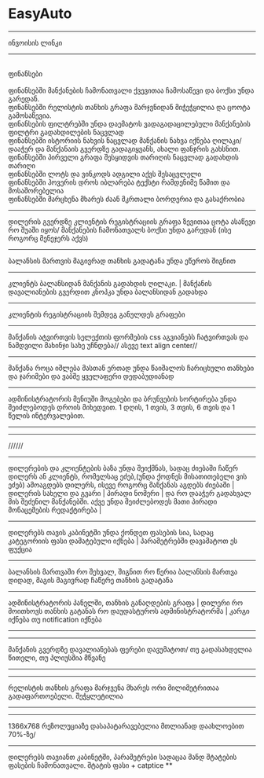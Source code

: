 # EasyAuto
****
ინვოისის ლინკი

****
<br> ფინანსები <br>
<br> ფინანსებში მანქანების ჩამონათვალი ქვევითაა ჩამოსაწევი და ბოქსი უნდა გარედან.
<br> ფინანსებში რელისტის თანხის გრაფა მარჯვნიდან მიჭეჭყილია და ცოოტა გამოსაწევია.
<br> ფინანსების ფილტრებში უნდა დაემატოს ვადაგადაცილებული მანქანების ფილტრი გადახდილების ნაცვლად
<br> ფინანსებში ისტორიის ნახვის ნაცვლად მანქანის ნახვა იქნება ღილაკი/ დააჭერ და მანქანაის გვერდზე გადაგიყვანს, ახალი ფანჯრის გახსნით.
<br> ფინანსებში პირველი გრაფა შესყიდვის თარიღის ნაცვლად გადახდის თარიღი
<br> ფინანსებში ლოტს და ვინკოდს ადგილი აქვს შესაცვლელი
<br> ფინანსებში ჰოვერის დროს იბლარება ტექსტი რამდენიმე წამით და მოსაშორებელია
<br> ფინანსებში მარცხენა მხარეს ძაან მკრთალი ბორდერია და გასაქრობია
******



დილერის გვერდზე კლიენტის რეგისტრაციის გრაფა ზევითაა ცოტა ასაწევი რო შუაში იყოს/ მანქანების ჩამონათვალს ბოქსი უნდა გარედან (ისე როგორც მენეჯერს აქვს) 


****
ბალანსის მართვის მაგივრად თანხის გადატანა უნდა ეწეროს შიგნით
****
კლიენტს ბალანსიდან მანქანის გადახდის ღილაკი. | მანქანის დავალიანების გვერდით კნოპკა უნდა ბალანსიდან გადახდა
*****
კლიენტის რეგისტრაციის შემდეგ განულდეს გრაფები
***********************
მანქანის ატვირთვის სელექთის ფორმების css აგვიანებს ჩატვირთვას და ნამდვილი მახინჯი სახე უჩნდება// ასევე text align center//
*******
მანქანა როცა იშლება მასთან ერთად უნდა წაიშალოს ჩარიცხული თანხები და ჯარიმები და ვაბშე ყველაფერი დედაბუდიანად
**************
ადმინისტრატორის მენიუში მოგებები და ბრუნვების სორტირება უნდა შეიძლებოდეს დროის მიხედვით. 1 დღის, 1 თვის, 3 თვის, 6 თვის და 1 წელის ინტერვალებით.
***

**********
//////
*********
დილერების  და კლიენტების ბაზა უნდა შეიქმნას, სადაც ძიებაში ჩაწერ დილერს ან კლიენტს, რომელსაც ეძებ,(უნდა ქოდნეს მისათითებელი ვის ეძებ)
ამოაგდებს დილერს, ისევე როგორც მანქანას აგდებს ძიებაში | დილერის სახელი და გვარი | პირადი ნომერი | და რო დააჭერ გადახვალ მის შეძენილ მანქანებში. აქვე უნდა შეიძლებოდეს მათი პირადი მონაცემების რედაქტირება |
****
დილერებს თავის კაბინეტში უნდა ქონდეთ ფასების სია, სადაც კატეგორიის ფასი დამატებული იქნება | პარამეტრებში დავამატოთ ეს ფუქცია
*****
ბალანსის მართვაში რო შეხვალ, შიგნით რო წერია ბალანსის მართვა დიდად, მაგის მაგივრად ჩაწერე თანხის გადატანა
****
ადმინისტრატორის პანელში, თანხის განაღდების გრაფა | დილერი რო მოითხოვს თანხის გატანას რო დაუდასტუროს ადმინისტრატორმა | კარგი იქნება თუ notification იქნება
***

***

მანქანის გვერდზე დავალიანებას ფერები დავუმატოთ/ თუ გადასახდელია წითელი, თუ პლიუსშია მწვანე

***


***

რელისტის თანხის გრაფა მარჯვენა მხარეს ორი მილიმეტრითაა გადაფართოებელი. შეჭყლეტილია
****

****

1366x768 რეზოლუციაზე დასაპატარავებელია მთლიანად დაახლოებით 70%-ზე/

****

დილერებს თავიანთ კაბინეტში, პარამეტრები სადაცაა მანდ  შტატების ფასების ჩამონათვალი. შტატის ფასი + catptice
**
